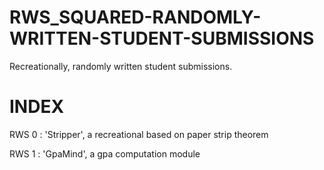 RWS_SQUARED-RANDOMLY-WRITTEN-STUDENT-SUBMISSIONS
================================================

Recreationally, randomly written student submissions. 



INDEX
=====
  RWS 0 : 'Stripper', a recreational based on paper strip theorem
  
  RWS 1 : 'GpaMind', a gpa computation module
